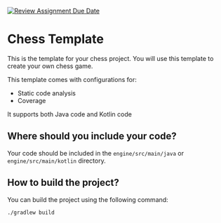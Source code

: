[![Review Assignment Due Date](https://classroom.github.com/assets/deadline-readme-button-24ddc0f5d75046c5622901739e7c5dd533143b0c8e959d652212380cedb1ea36.svg)](https://classroom.github.com/a/bl6zRdaa)
# Chess Template


This is the template for your chess project. You will use this template to create your own chess game.

This template comes with configurations for:

- Static code analysis 
- Coverage

It supports both Java code and Kotlin code

## Where should you include your code?

Your code should be included in the `engine/src/main/java` or `engine/src/main/kotlin` directory.

## How to build the project?

You can build the project using the following command:

```./gradlew build```
